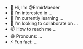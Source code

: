 - 👋 Hi, I’m @ErmirMaeder
- 👀 I’m interested in ...
- 🌱 I’m currently learning ...
- 💞️ I’m looking to collaborate on ...
- 📫 How to reach me ...
- 😄 Pronouns: ...
- ⚡ Fun fact: ...

<!---
ErmirMaeder/ErmirMaeder is a ✨ special ✨ repository because its `README.md` (this file) appears on your GitHub profile.
You can click the Preview link to take a look at your changes.
--->
